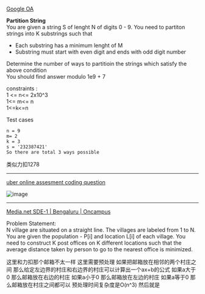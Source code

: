 [Google OA](https://leetcode.com/discuss/interview-question/2257966/Google-OA)

**Partition String**  
You are given a string S of lenght N of digits 0 - 9. You need to partiton strings into K substrings such that

-   Each substring has a minimum lenght of M
-   Substring must start with even digit and ends with odd digit number

Determine the number of ways to partitioin the strings which satisfy the above condition  
You should find answer modulo 1e9 + 7

constraints :  
1 <= n<= 2x10^3  
1<= m<= n  
1<=k<=n

Test cases

```
n = 9 
m= 2
k = 3
s = '232387421'
So there are total 3 ways possible 
```
类似力扣1278

---

[uber online assesment coding question](https://leetcode.com/discuss/interview-question/2784595/uber-online-assesment-coding-question)

![image](https://assets.leetcode.com/users/images/1a3701eb-f502-4588-bb8a-7b725242512f_1667728199.5055761.png)

---

[Media.net SDE-1 | Bengaluru | Oncampus](https://leetcode.com/discuss/interview-question/2795802/Media.net-SDE-1-or-Bengaluru-or-Oncampus)

Problem Statement:  
N village are situated on a straight line. The villages are labeled from 1 to N. You are given the population - P[i] and location L[i] of each village. You need to construct K post offices on K different locations such that the average distance taken by person to go to the nearest office is minimized.

这里和力扣那个邮箱不太一样 这里需要预处理 如果把邮箱放在相邻的两个村庄之间 那么给定左边界的村庄和右边界的村庄可以计算出一个ax+b的公式 如果a大于0 那么邮箱放在右边的村庄 如果a小于0 那么邮箱放在左边的村庄 如果a等于0 那么邮箱放在村庄之间都可以 预处理时间复杂度是O(n^3) 然后就是
<!--stackedit_data:
eyJoaXN0b3J5IjpbOTQ0ODY1NDksLTgzMDUwMjQzOSwtMTA1NT
c0MzUyMywxNTMxMjE2MTY2LDgzNzM2NDA4LDczMDk5ODExNl19

-->